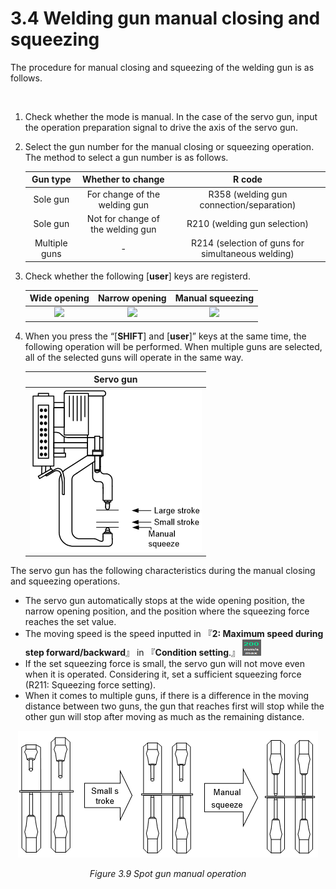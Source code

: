 ﻿# 3.4 Welding gun manual closing and squeezing

The procedure for manual closing and squeezing of the welding gun is as follows.

</br>

1. Check whether the mode is manual. In the case of the servo gun, input the operation preparation signal to drive the axis of the servo gun. 
2.  Select the gun number for the manual closing or squeezing operation. The method to select a gun number is as follows.

    | **Gun type** |   Whether to change  | R code |
    | :-----: | :---------: | :--------------: |
    | Sole gun |    For change of the welding gun  | R358 (welding gun connection/separation) |
    |    Sole gun     | Not for change of the welding gun |   R210 (welding gun selection)  |
    | Multiple guns |      -       |  R214 (selection of guns for simultaneous welding) |


3.  Check whether the following \[**user**] keys are registerd.



    |       **Wide opening**  |       **Narrow opening**    | **Manual squeezing**   |
    | :--------------------------------------: | :--------------------------------------: | :--------------------------------------: |
    | <img src="../_assets/image_86_eng.png"></img>|<img src="../_assets/image_16_eng.png"></img> | <img src="../_assets/image_43_eng.png"></img> |


1.  When you press the “\[**SHIFT**] and \[**user**]” keys at the same time, the following operation will be performed. When multiple guns are selected, all of the selected guns will operate in the same way.

    |                  **Servo gun**                 |
    | :--------------------------------------: |
    | <img src="../_assets/image_13_eng.png"></img> |



The servo gun has the following characteristics during the manual closing and squeezing operations.

* The servo gun automatically stops at the wide opening position, the narrow opening position, and the position where the squeezing force reaches the set value.
* The moving speed is the speed inputted in 『**2: Maximum speed during step forward/backward**』 in 『**Condition setting**.』 ![](<../_assets/image_48_eng.png>)
* If the set squeezing force is small, the servo gun will not move even when it is operated. Considering it, set a sufficient squeezing force (R211: Squeezing force setting).
* When it comes to multiple guns, if there is a difference in the moving distance between two guns, the gun that reaches first will stop while the other gun will stop after moving as much as the remaining distance.

<p align="center">
 <img src="../_assets/image_53_eng.png"></img>
 <em><p align="center">Figure 3.9 Spot gun manual operation</p></em>
</p>
